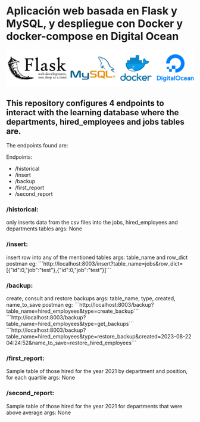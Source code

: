 # Aplicación web basada en Flask y MySQL, y despliegue con Docker y docker-compose en Digital Ocean

![Portada](images/portada6.png)

<h2>This repository configures 4 endpoints to interact with the learning database where the departments, hired_employees and jobs tables are.</h2>
<p>
The endpoints found are:

Endpoints:
- /historical
-  /insert 
-  /backup
-  /first_report
-  /second_report
</p>

<h3>/historical:</h3>
<p>only inserts data from the csv files into the jobs, hired_employees and departments tables
args: None</p>

<h3>/insert:</h3>
<p>insert row into any of the mentioned tables
args: table_name and row_dict
postman eg: ```http://localhost:8003/insert?table_name=jobs&row_dict=[{"id":0,"job":"test"},{"id":0,"job":"test"}]```</p>

<h3>/backup:</h3>
<p>create, consult and restore backups
args: table_name, type, created, name_to_save
postman eg: 
```http://localhost:8003/backup?table_name=hired_employees&type=create_backup```
```http://localhost:8003/backup?table_name=hired_employees&type=get_backups```
```http://localhost:8003/backup?table_name=hired_employees&type=restore_backup&created=2023-08-22 04:24:52&name_to_save=restore_hired_employees```

<h3>/first_report:</h3>
<p>Sample table of those hired for the year 2021
by department and position, for each quartile
args: None</p>

<h3>/second_report:</h3>
<p>Sample table of those hired for the year 2021
for departments that were above average
args: None</p>

